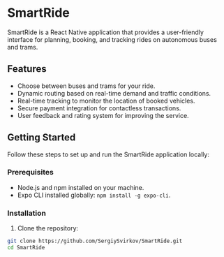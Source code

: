 # SmartRide

SmartRide is a React Native application that provides a user-friendly interface for planning, booking, and tracking rides on autonomous buses and trams.

## Features

- Choose between buses and trams for your ride.
- Dynamic routing based on real-time demand and traffic conditions.
- Real-time tracking to monitor the location of booked vehicles.
- Secure payment integration for contactless transactions.
- User feedback and rating system for improving the service.

## Getting Started

Follow these steps to set up and run the SmartRide application locally:

### Prerequisites

- Node.js and npm installed on your machine.
- Expo CLI installed globally: `npm install -g expo-cli`.

### Installation

1. Clone the repository:

```bash
git clone https://github.com/SergiySvirkov/SmartRide.git
cd SmartRide
